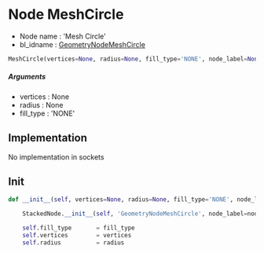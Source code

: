 # Node MeshCircle

- Node name : 'Mesh Circle'
- bl_idname : [GeometryNodeMeshCircle](https://docs.blender.org/api/current/bpy.types.GeometryNodeMeshCircle.html)


``` python
MeshCircle(vertices=None, radius=None, fill_type='NONE', node_label=None, node_color=None)
```
##### Arguments

- vertices : None
- radius : None
- fill_type : 'NONE'

## Implementation

No implementation in sockets

## Init

``` python
def __init__(self, vertices=None, radius=None, fill_type='NONE', node_label=None, node_color=None):

    StackedNode.__init__(self, 'GeometryNodeMeshCircle', node_label=node_label, node_color=node_color)

    self.fill_type       = fill_type
    self.vertices        = vertices
    self.radius          = radius
```

